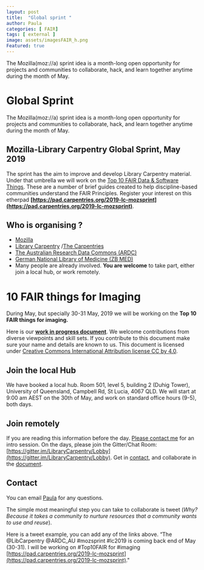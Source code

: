 ```yaml
---
layout: post
title:  "Global sprint "
author: Paula
categories: [ FAIR]
tags: [ external ]
image: assets/imagesFAIR_h.png
Featured: true
---
```

The Mozilla(moz://a) sprint idea is a month-long open opportunity for projects and communities to collaborate, hack, and learn together anytime during the month of May.

# Global Sprint

The Mozilla(moz://a) sprint idea is a month-long open opportunity for projects and communities to collaborate, hack, and learn together anytime during the month of May.

## Mozilla-Library Carpentry Global Sprint, May 2019

The sprint has the aim to improve and develop Library Carpentry material. Under that umbrella we will work on the [Top 10 FAIR Data & Software Things](https://librarycarpentry.org/Top-10-FAIR/).
These are a number of brief guides created to help discipline-based communities understand the FAIR Principles.
Register your interest on this etherpad **[https://pad.carpentries.org/2019-lc-mozsprint](https://pad.carpentries.org/2019-lc-mozsprint)**.

## Who is organising ?

* [Mozilla](https://www.mozillapulse.org/entry/1100)
* [Library Carpentry](https://librarycarpentry.org/blog/2019/03/lc-mozilla-global-sprint/) /[The Carpentries](https://carpentries.org/)
* [The Australian Research Data Commons (ARDC)](https://ardc.edu.au/)
* [German National Library of Medicine (ZB MED)](https://www.zbmed.de/en/)
* Many people are already involved. **You are welcome** to take part, either join a local hub, or work remotely.


# 10 FAIR things for Imaging

During May, but specially 30-31 May, 2019 we will be working on the **Top 10 FAIR things for imaging.**

Here is our **[work in progress document](https://docs.google.com/document/d/1ttr7pCGMNe0EtfgcPxDV6syDUQiopP4SZMEMGnX29E8/edit?usp=sharing)**. We welcome contributions from diverse viewpoints and skill sets. If you contribute to this document make sure your name and details are known to us. This document is licensed under [Creative Commons International Attribution license CC by 4.0](https://creativecommons.org/licenses/by/4.0/).

## Join the local Hub

We have booked a local hub. Room 501, level 5, building 2 (Duhig Tower),
University of Queensland, Campbell Rd, St Lucia, 4067 QLD.
We will start at 9:00 am AEST on the 30th of May, and work on standard office hours (9-5), both days.

## Join remotely

If you are reading this information before the day. [Please contact me](p.martinez@uq.edu.au) for an intro session.
On the days, please join the Gitter/Chat Room: [https://gitter.im/LibraryCarpentry/Lobby](https://gitter.im/LibraryCarpentry/Lobby). Get in [contact](p.martinez@uq.edu.au), and collaborate in the [document](https://docs.google.com/document/d/1ttr7pCGMNe0EtfgcPxDV6syDUQiopP4SZMEMGnX29E8/edit?usp=sharing).

## Contact

You can email [Paula](p.martinez@uq.edu.au) for any questions.

The simple most meaningful step you can take to collaborate is tweet (*Why? Because it takes a community to nurture resources that a community wants to use and reuse*).

Here is a tweet example, you can add any of the links above. “The @LibCarpentry @ARDC_AU #mozsprint #lc2019 is coming back end of May (30-31). I will be working on #Top10FAIR for #imaging [https://pad.carpentries.org/2019-lc-mozsprint](https://pad.carpentries.org/2019-lc-mozsprint)."
